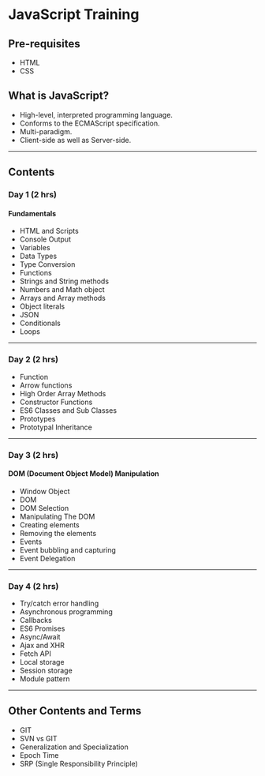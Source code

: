 # JavaScript Training

## Pre-requisites

* HTML
* CSS

## What is JavaScript?

* High-level, interpreted programming language.
* Conforms to the ECMAScript specification.
* Multi-paradigm.
* Client-side as well as Server-side.

---

## Contents

### Day 1 (2 hrs)

#### Fundamentals

* HTML and Scripts
* Console Output
* Variables
* Data Types
* Type Conversion
* Functions
* Strings and String methods
* Numbers and Math object
* Arrays and Array methods
* Object literals
* JSON
* Conditionals
* Loops

---

### Day 2 (2 hrs)

* Function
* Arrow functions
* High Order Array Methods
* Constructor Functions
* ES6 Classes and Sub Classes
* Prototypes
* Prototypal Inheritance

---

### Day 3 (2 hrs)

#### DOM (Document Object Model) Manipulation

* Window Object
* DOM
* DOM Selection
* Manipulating The DOM
* Creating elements
* Removing the elements
* Events
* Event bubbling and capturing
* Event Delegation

---

### Day 4 (2 hrs)

* Try/catch error handling
* Asynchronous programming
* Callbacks
* ES6 Promises
* Async/Await
* Ajax and XHR
* Fetch API
* Local storage
* Session storage
* Module pattern

---

## Other Contents and Terms

* GIT
* SVN vs GIT
* Generalization and Specialization
* Epoch Time
* SRP (Single Responsibility Principle)
